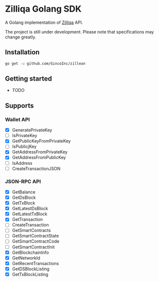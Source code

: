 # Zilliqa Golang SDK
A Golang implementation of [Zilliqa](https://github.com/Zilliqa/Zilliqa) API.

The project is still under development. Please note that specifications may change greatly.

## Installation

```sh
go get -u github.com/GincoInc/zillean
```

## Getting started
- TODO

## Supports
### Wallet API
- [x] GeneratePrivateKey
- [ ] IsPrivateKey
- [x] GetPublicKeyFromPrivateKey
- [ ] IsPublicjKey
- [x] GetAddressFromPrivateKey
- [x] GetAddressFromPublicKey
- [ ] IsAddress
- [ ] CreateTransactionJSON

### JSON-RPC API
- [x] GetBalance
- [x] GetDsBlock
- [x] GetTxBlock
- [x] GetLatestDsBlock
- [x] GetLatestTxBlock
- [x] GetTransaction
- [ ] CreateTransaction
- [ ] GetSmartContracts
- [ ] GetSmartContractState
- [ ] GetSmartContractCode
- [ ] GetSmartContractInit
- [x] GetBlockchainInfo
- [x] GetNetworkId
- [x] GetRecentTransactions
- [x] GetDSBlockListing 
- [x] GetTxBlockListing 
